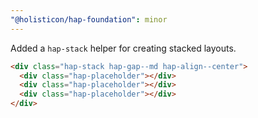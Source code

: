 ```yaml
---
"@holisticon/hap-foundation": minor
---
```


Added a `hap-stack` helper for creating stacked layouts.

```html
<div class="hap-stack hap-gap--md hap-align--center">
  <div class="hap-placeholder"></div>
  <div class="hap-placeholder"></div>
  <div class="hap-placeholder"></div>
</div>
```
